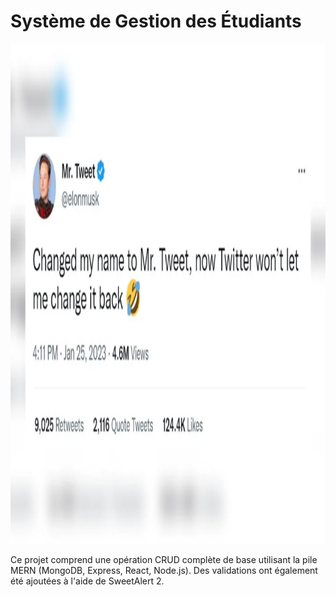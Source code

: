 # Système de Gestion des Étudiants

<img src='https://github.com/issaniang5/Analyseur-de-sentiments-sur-X/blob/main/tweet%202.jpg' height=800px width=800px></img>


Ce projet comprend une opération CRUD complète de base utilisant la pile MERN (MongoDB, Express, React, Node.js). Des validations ont également été ajoutées à l'aide de SweetAlert 2.
